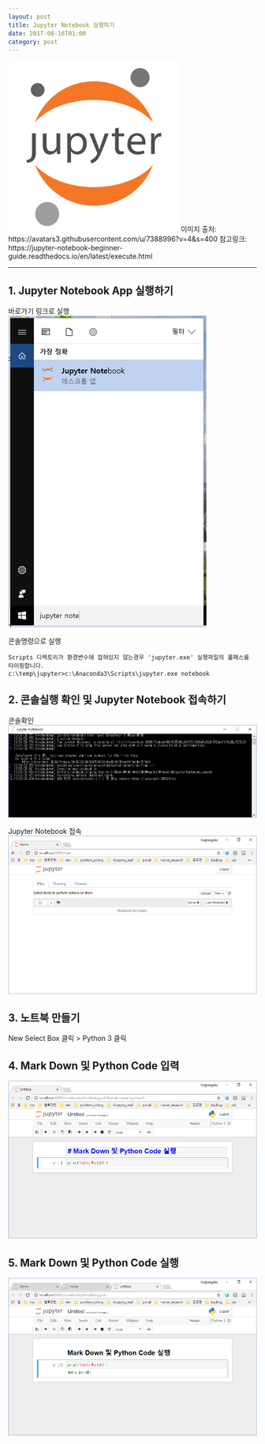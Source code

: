 ```yaml
---
layout: post
title: Jupyter Notebook 실행하기
date: 2017-08-16T01:00
category: post
---
```


<img class="fit image" src="/images/post/7388996.png">
이미지 출처: https://avatars3.githubusercontent.com/u/7388996?v=4&s=400  
참고링크: https://jupyter-notebook-beginner-guide.readthedocs.io/en/latest/execute.html  

---


## 1. Jupyter Notebook App 실행하기
바로가기 링크로 실행<br />
<img class="image" src="/images/post/jupyter_03.png">

콘솔명령으로 실행
```
Scripts 디렉토리가 환경변수에 잡혀있지 않는경우 'jupyter.exe' 실행파일의 풀패스를 타이핑합니다.
c:\temp\jupyter>c:\Anaconda3\Scripts\jupyter.exe notebook
```

## 2. 콘솔실행 확인 및 Jupyter Notebook 접속하기
콘솔확인<br />
<img class="image" src="/images/post/jupyter_04.png">

Jupyter Notebook 접속<br />
<img class="image" src="/images/post/jupyter_05.png">

## 3. 노트북 만들기
New Select Box 클릭 > Python 3 클릭

## 4. Mark Down 및 Python Code 입력
<img class="image" src="/images/post/jupyter_06.png">

## 5. Mark Down 및 Python Code 실행
<img class="image" src="/images/post/jupyter_07.png">
